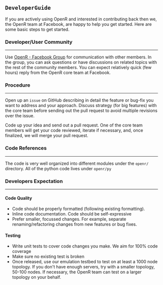 `DeveloperGuide`
----------------

If you are actively using OpenR and interested in contributing back then we,
the OpenR team at Facebook, are happy to help you get started. Here are some
basic steps to get started.

### Developer/User Community
---

Use [OpenR - Facebook Group](https://www.facebook.com/groups/openr/)
for communication with other members. In the group, you can ask questions or
have discussions on related topics with the rest of the community members. You
can expect relatively quick (few hours) reply from the OpenR core team at
Facebook.


### Procedure
---

Open up an `issue` on GitHub describing in detail the feature or bug-fix you
want to address and your approach. Discuss strategy (for big features) with the
core team before sending out the pull request to avoid multiple revisions over
the issue.

Code up your idea and send out a pull request. One of the core team members will
get your code reviewed, iterate if necessary, and, once finalized, we will merge
your pull request.

### Code References
---

The code is very well organized into different modules under the `openr/`
directory. All of the python code lives under `openr/py`

### Developers Expectation
---

#### Code Quality
- Code should be properly formatted (following existing formatting).
- Inline code documentation. Code should be self-expressive
- Prefer smaller, focussed changes. For example, separate renaming/refactoring
changes from new features or bug fixes.

#### Testing
- Write unit tests to cover code changes you make. We aim for 100% code coverage
- Make sure no existing test is broken
- Once released, use our emulation testbed to test on at least a 1000 node
topology. If you don't have enough servers, try with a smaller topology, 50-100
nodes. If necessary, the OpenR team can test on a larger topology on your
behalf.
